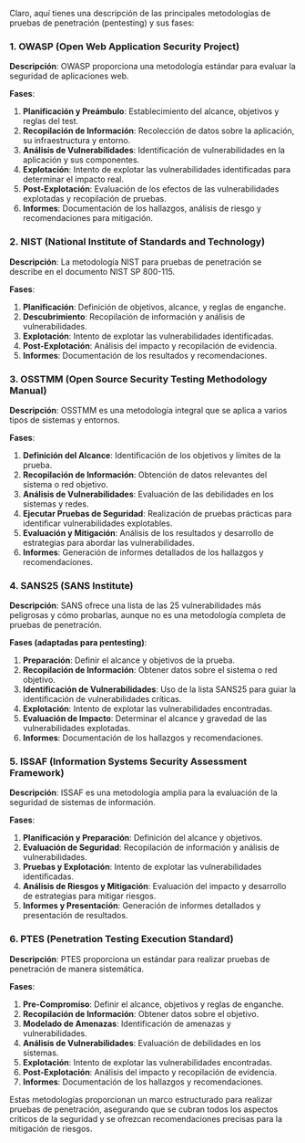 Claro, aquí tienes una descripción de las principales metodologías de pruebas de penetración (pentesting) y sus fases:

### 1. OWASP (Open Web Application Security Project)
**Descripción**: OWASP proporciona una metodología estándar para evaluar la seguridad de aplicaciones web.

**Fases**:
1. **Planificación y Preámbulo**: Establecimiento del alcance, objetivos y reglas del test.
2. **Recopilación de Información**: Recolección de datos sobre la aplicación, su infraestructura y entorno.
3. **Análisis de Vulnerabilidades**: Identificación de vulnerabilidades en la aplicación y sus componentes.
4. **Explotación**: Intento de explotar las vulnerabilidades identificadas para determinar el impacto real.
5. **Post-Explotación**: Evaluación de los efectos de las vulnerabilidades explotadas y recopilación de pruebas.
6. **Informes**: Documentación de los hallazgos, análisis de riesgo y recomendaciones para mitigación.

### 2. NIST (National Institute of Standards and Technology)
**Descripción**: La metodología NIST para pruebas de penetración se describe en el documento NIST SP 800-115.

**Fases**:
1. **Planificación**: Definición de objetivos, alcance, y reglas de enganche.
2. **Descubrimiento**: Recopilación de información y análisis de vulnerabilidades.
3. **Explotación**: Intento de explotar las vulnerabilidades identificadas.
4. **Post-Explotación**: Análisis del impacto y recopilación de evidencia.
5. **Informes**: Documentación de los resultados y recomendaciones.

### 3. OSSTMM (Open Source Security Testing Methodology Manual)
**Descripción**: OSSTMM es una metodología integral que se aplica a varios tipos de sistemas y entornos.

**Fases**:
1. **Definición del Alcance**: Identificación de los objetivos y límites de la prueba.
2. **Recopilación de Información**: Obtención de datos relevantes del sistema o red objetivo.
3. **Análisis de Vulnerabilidades**: Evaluación de las debilidades en los sistemas y redes.
4. **Ejecutar Pruebas de Seguridad**: Realización de pruebas prácticas para identificar vulnerabilidades explotables.
5. **Evaluación y Mitigación**: Análisis de los resultados y desarrollo de estrategias para abordar las vulnerabilidades.
6. **Informes**: Generación de informes detallados de los hallazgos y recomendaciones.

### 4. SANS25 (SANS Institute)
**Descripción**: SANS ofrece una lista de las 25 vulnerabilidades más peligrosas y cómo probarlas, aunque no es una metodología completa de pruebas de penetración.

**Fases (adaptadas para pentesting)**:
1. **Preparación**: Definir el alcance y objetivos de la prueba.
2. **Recopilación de Información**: Obtener datos sobre el sistema o red objetivo.
3. **Identificación de Vulnerabilidades**: Uso de la lista SANS25 para guiar la identificación de vulnerabilidades críticas.
4. **Explotación**: Intento de explotar las vulnerabilidades encontradas.
5. **Evaluación de Impacto**: Determinar el alcance y gravedad de las vulnerabilidades explotadas.
6. **Informes**: Documentación de los hallazgos y recomendaciones.

### 5. ISSAF (Information Systems Security Assessment Framework)
**Descripción**: ISSAF es una metodología amplia para la evaluación de la seguridad de sistemas de información.

**Fases**:
1. **Planificación y Preparación**: Definición del alcance y objetivos.
2. **Evaluación de Seguridad**: Recopilación de información y análisis de vulnerabilidades.
3. **Pruebas y Explotación**: Intento de explotar las vulnerabilidades identificadas.
4. **Análisis de Riesgos y Mitigación**: Evaluación del impacto y desarrollo de estrategias para mitigar riesgos.
5. **Informes y Presentación**: Generación de informes detallados y presentación de resultados.

### 6. PTES (Penetration Testing Execution Standard)
**Descripción**: PTES proporciona un estándar para realizar pruebas de penetración de manera sistemática.

**Fases**:
1. **Pre-Compromiso**: Definir el alcance, objetivos y reglas de enganche.
2. **Recopilación de Información**: Obtener datos sobre el objetivo.
3. **Modelado de Amenazas**: Identificación de amenazas y vulnerabilidades.
4. **Análisis de Vulnerabilidades**: Evaluación de debilidades en los sistemas.
5. **Explotación**: Intento de explotar las vulnerabilidades encontradas.
6. **Post-Explotación**: Análisis del impacto y recopilación de evidencia.
7. **Informes**: Documentación de los hallazgos y recomendaciones.

Estas metodologías proporcionan un marco estructurado para realizar pruebas de penetración, asegurando que se cubran todos los aspectos críticos de la seguridad y se ofrezcan recomendaciones precisas para la mitigación de riesgos.